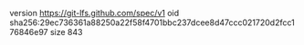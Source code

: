 version https://git-lfs.github.com/spec/v1
oid sha256:29ec736361a88250a22f58f4701bbc237dcee8d47ccc021720d2fcc176846e97
size 843
